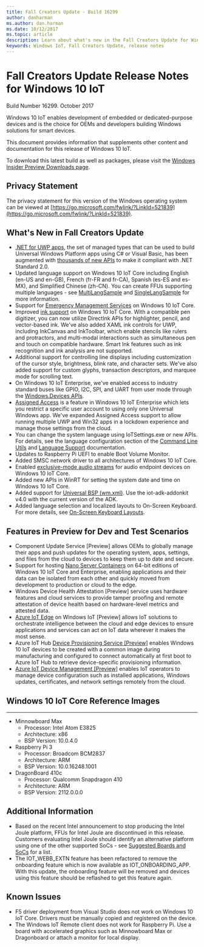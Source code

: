 ```yaml
---
title: Fall Creators Update - Build 16299
author: danharman
ms.author: dan.harman
ms.date: 10/12/2017
ms.topic: article
description: Learn about what's new in the Fall Creators Update for Windows 10 IoT.
keywords: Windows IoT, Fall Creators Update, release notes
---
```


# Fall Creators Update Release Notes for Windows 10 IoT
Build Number 16299. October 2017

Windows 10 IoT enables development of embedded or dedicated-purpose devices and is the choice for OEMs and developers building Windows solutions for smart devices.

This document provides information that supplements other content and documentation for this release of Windows 10 IoT.

To download this latest build as well as packages, please visit the [Windows Insider Preview Downloads page](https://www.microsoft.com/en-us/software-download/windowsiot).

## Privacy Statement

The privacy statement for this version of the Windows operating system can be viewed at [https://go.microsoft.com/fwlink/?LinkId=521839](https://go.microsoft.com/fwlink/?LinkId=521839).

## What's New in Fall Creators Update
* [.NET for UWP apps](https://msdn.microsoft.com/library/windows/apps/xaml/mt185501.aspx?f=255&mspperror=-2147217396), the set of managed types that can be used to build Universal Windows Platform apps using C# or Visual Basic, has been augmented with [thousands of new APIs](https://blogs.msdn.microsoft.com/dotnet/2017/08/25/uwp-net-standard-2-0-preview/) to make it compliant with .NET Standard 2.0.
* Updated language support on Windows 10 IoT Core including English (en-US and en-GB), French (fr-FR and fr-CA), Spanish (es-ES and es-MX), and Simplified Chinese (zh-CN). You can create FFUs supporting multiple languages - see [MultiLangSample](https://github.com/ms-iot/iot-adk-addonkit/tree/develop/Source-arm/Products/MultiLangSample) and [SingleLangSample](https://github.com/ms-iot/iot-adk-addonkit/tree/develop/Source-arm/Products/SingleLangSample) for more information.
* Support for [Emergency Management Services](https://technet.microsoft.com/library/cc736319(v=ws.10).aspx) on Windows 10 IoT Core.
* Improved [ink support](https://docs.microsoft.com/windows/uwp/input-and-devices/pen-and-stylus-interactions) on Windows 10 IoT Core. With a compatible pen digitizer, you can now utilize DirectInk APIs for highlighter, pencil, and vector-based ink. We've also added XAML ink controls for UWP, including InkCanvas and InkToolbar, which enable stencils like rulers and protractors, and multi-modal interactions such as simultaneous pen and touch on compatible hardware. Smart Ink features such as ink recognition and ink analysis are not supported.
* Additional support for controlling line displays including customization of the cursor style, brightness, blink rate, and character sets. We've also added support for custom glyphs, transaction descriptors, and marquee mode for scrolling text.
* On Windows 10 IoT Enterprise, we've enabled access to industry standard buses like GPIO, I2C, SPI, and UART from user mode through the [Windows.Devices APIs](https://docs.microsoft.com/windows/uwp/devices-sensors/enable-usermode-access).
* [Assigned Access](https://docs.microsoft.com/windows/configuration/lock-down-windows-10-to-specific-apps) is a feature in Windows 10 IoT Enterprise which lets you restrict a specific user account to using only one Universal Windows app. We've expanded Assigned Access support to allow running multiple UWP and Win32 apps in a lockdown experience and manage those settings from the cloud.
* You can change the system language using IoTSettings.exe or new APIs. For details, see the language configuration section of the [Command Line Utils](https://docs.microsoft.com/windows/iot-core/develop-your-app/multilang) and [Language Support](https://docs.microsoft.com/windows/iot-core/develop-your-app/multilang) documentation.
* Updates to Raspberry Pi UEFI to enable Boot Volume Monitor.
* Added SMSC network driver to all architectures of Windows 10 IoT Core.
* Enabled [exclusive-mode audio streams](https://msdn.microsoft.com/library/windows/desktop/dd370844(v=vs.85).aspx) for audio endpoint devices on Windows 10 IoT Core.
* Added new APIs in WinRT for setting the system date and time on Windows 10 IoT Core.
* Added support for [Universal BSP (wm.xml)](https://docs.microsoft.com/windows-hardware/manufacture/iot/create-packages). Use the iot-adk-addonkit v4.0 with the current version of the ADK.
* Added language selection and localized layouts to On-Screen Keyboard. For more details, see  [On-Screen Keyboard Layouts](https://docs.microsoft.com/windows/iot-core/develop-your-app/onscreenkeyboardlayouts).

## Features in Preview for Dev and Test Scenarios
* Component Update Service [Preview] allows OEMs to globally manage their apps and push updates for the operating system, apps, settings, and files from the cloud to devices to keep them up to date and secure.
* Support for hosting [Nano Server Containers](https://docs.microsoft.com/virtualization/windowscontainers/about/index) on 64-bit editions of Windows 10 IoT Core and Enterprise, enabling applications and their data can be isolated from each other and quickly moved from development to production or cloud to the edge.
* Windows Device Health Attestation [Preview] service uses hardware features and cloud services to provide tamper proofing and remote attestation of device health based on hardware-level metrics and attested data.
* [Azure IoT Edge](https://azure.microsoft.com/campaigns/iot-edge/) on Windows IoT [Preview] allows IoT solutions to orchestrate intelligence between the cloud and edge devices to ensure applications and services can act on IoT data wherever it makes the most sense.
* Azure IoT Hub [Device Provisioning Service [Preview]](https://blogs.windows.com/buildingapps/2017/10/05/windows-10-iot-enables-complete-iot-lifecycle/) enables Windows 10 IoT devices to be created with a common image during manufacturing and configured to connect automatically at first boot to Azure IoT Hub to retrieve device-specific provisioning information.
* [Azure IoT Device Management [Preview]](https://docs.microsoft.com/windows/iot-core/manage-your-device/AzureIoTDM) enables IoT operators to manage device configuration such as installed applications, Windows updates, certificates, and network settings remotely from the cloud.

## Windows 10 IoT Core Reference Images
___ 
* Minnowboard Max
  * Processor: Intel Atom E3825
  * Architecture: x86
  * BSP Version: 10.0.4.0
* Raspberry Pi 3
  * Processor: Broadcom BCM2837
  * Architecture: ARM
  * BSP Version: 10.0.16248.1001
* DragonBoard 410c
  * Processor: Qualcomm Snapdragon 410
  * Architecture: ARM
  * BSP Version: 2112.0.0.0

## Additional Information
* Based on the recent Intel announcement to stop producing the Intel Joule platform, FFUs for Intel Joule are discontinued in this release. Customers evaluating Intel Joule should identify an alternative platform using one of the other supported SoCs - see [Suggested Boards and SoCs](https://docs.microsoft.com/windows/iot-core/learn-about-hardware/suggestedboards) for a list.
* The IOT_WEBB_EXTN feature has been refactored to remove the onboarding feature which is now available as IOT_ONBOARDING_APP. With this update, the onboarding feature will be removed and devices using this feature should be reflashed to get this feature again.

## Known Issues
* F5 driver deployment from Visual Studio does not work on Windows 10 IoT Core. Drivers must be manually copied and registered on the device.
* The Windows IoT Remote client does not work for Raspberry Pi. Use a board with accelerated graphics such as Minnowboard Max or Dragonboard or attach a monitor for local display.
